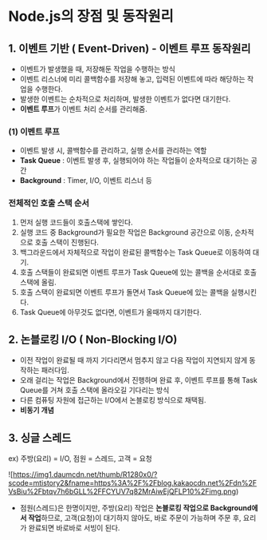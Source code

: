# Node.js의 장점 및 동작원리

## **1. 이벤트 기반 ( Event-Driven) - 이벤트 루프 동작원리**

- 이벤트가 발생했을 때, 저장해둔 작업을 수행하는 방식
- 이벤트 리스너에 미리 콜백함수를 저장해 놓고, 입력된 이벤트에 따라 해당하는 작업을 수행한다.
- 발생한 이벤트는 순차적으로 처리하며, 발생한 이벤트가 없다면 대기한다.
- **이벤트 루프**가 이벤트 처리 순서를 관리해줌.

### (1) 이벤트 루프

- 이벤트 발생 시, 콜백함수를 관리하고, 실행 순서를 관리하는 역할
- **Task Queue** : 이벤트 발생 후, 실행되어야 하는 작업들이 순차적으로 대기하는 공간
- **Background** : Timer, I/O, 이벤트 리스너 등

### 전체적인 호출 스택 순서

1. 먼저 실행 코드들이 호출스택에 쌓인다.
2. 실행 코드 중 Background가 필요한 작업은 Background 공간으로 이동, 순차적으로 호출 스택이 진행된다.
3. 백그라운드에서 자체적으로 작업이 완료된 콜백함수는 Task Queue로 이동하여 대기.
4. 호출 스택들이 완료되면 이벤트 루프가 Task Queue에 있는 콜백을 순서대로 호출 스택에 올림.
5. 호출 스택이 완료되면 이벤트 루프가 돌면서 Task Queue에 있는 콜백을 실행시킨다.
6. Task Queue에 아무것도 없다면, 이벤트가 올때까지 대기한다.

## **2. 논블로킹 I/O ( Non-Blocking I/O)**

- 이전 작업이 완료될 때 까지 기다리면서 멈추지 않고 다음 작업이 지연되지 않게 동작하는 패러다임.
- 오래 걸리는 작업은 Background에서 진행하며 완료 후, 이벤트 루프를 통해 Task Queue를 거쳐 호출 스택에 올라오길 기다리는 방식
- 다른 컴퓨팅 자원에 접근하는 I/O에서 논블로킹 방식으로 채택됨.
- **비동기 개념**

## **3. 싱글 스레드**

ex) 주방(요리) = I/O, 점원 = 스레드, 고객 = 요청

![https://img1.daumcdn.net/thumb/R1280x0/?scode=mtistory2&fname=https%3A%2F%2Fblog.kakaocdn.net%2Fdn%2FVsBiu%2Fbtqv7h6bGLL%2FFCYUV7q82MrAiwEjQFLP10%2Fimg.png)

- 점원(스레드)은 한명이지만, 주방(요리) 작업은 **논블로킹 작업으로 Background에서 작업**하므로, 고객(요청)이 대기하지 않아도, 바로 주문이 가능하며 주문 후, 요리가 완료되면 바로바로 서빙이 된다.
